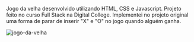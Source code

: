 Jogo da velha desenvolvido utilizando HTML, CSS e Javascript. Projeto feito no curso Full Stack na Digital College.
Implementei no projeto original uma forma de parar de inserir "X" e "O" no jogo quando alguém ganha.

![jogo-da-velha](https://user-images.githubusercontent.com/72752286/197923289-6b7b8031-8c25-4cbe-98df-438a69ccbedf.png)
